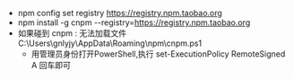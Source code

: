 + npm config set registry https://registry.npm.taobao.org
+ npm install -g cnpm --registry=https://registry.npm.taobao.org
+ 如果碰到   cnpm : 无法加载文件 C:\Users\gnlyjy\AppData\Roaming\npm\cnpm.ps1
	- 用管理员身份打开PowerShell,执行  set-ExecutionPolicy RemoteSigned    A  回车即可